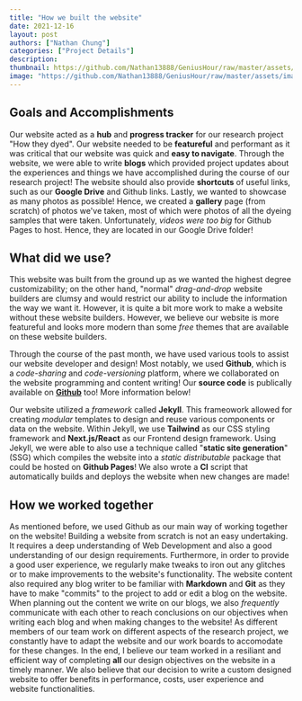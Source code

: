 ```yaml
---
title: "How we built the website"
date: 2021-12-16
layout: post
authors: ["Nathan Chung"]
categories: ["Project Details"]
description: 
thumbnail: https://github.com/Nathan13888/GeniusHour/raw/master/assets/images/vscode.png"
image: "https://github.com/Nathan13888/GeniusHour/raw/master/assets/images/vscode.png"
---
```


## Goals and Accomplishments

Our website acted as a **hub** and **progress tracker** for our research project "How they dyed". Our website needed to be **featureful** and performant as it was critical that our website was quick and **easy to navigate**. Through the website, we were able to write **blogs** which provided project updates about the experiences and things we have accomplished during the course of our research project! The website should also provide **shortcuts** of useful links, such as our **Google Drive** and Github links. Lastly, we wanted to showcase as many photos as possible! Hence, we created a **gallery** page (from scratch) of photos we've taken, most of which were photos of all the dyeing samples that were taken. Unfortunately, _videos were too big_ for Github Pages to host. Hence, they are located in our Google Drive folder!

## What did we use?

This website was built from the ground up as we wanted the highest degree customizability; on the other hand, "normal" *drag-and-drop* website builders are clumsy and would restrict our ability to include the information the way we want it. However, it is quite a bit more work to make a website without these website builders. However, we believe our website is more featureful and looks more modern than some *free* themes that are available on these website builders.

Through the course of the past month, we have used various tools to assist our website developer and design! Most notably, we used **Github**, which is a *code-sharing* and *code-versioning* platform, where we collaborated on the website programming and content writing! Our **source code** is publically available on [**Github**](https://github.com/Nathan13888/GeniusHour) too! More information below!

Our website utilized a *framework* called **Jekyll**. This frameowork allowed for creating *modular* templates to design and reuse various components or data on the website. Within Jekyll, we use **Tailwind** as our CSS styling framework and **Next.js/React** as our Frontend design framework. Using Jekyll, we were able to also use a technique called "**static site generation**" (SSG) which compiles the website into a *static distributable* package that could be hosted on **Github Pages**! We also wrote a **CI** script that automatically builds and deploys the website when new changes are made!

## How we worked together

As mentioned before, we used Github as our main way of working together on the website! Building a website from scratch is not an easy undertaking. It requires a deep understanding of Web Development and also a good understanding of our design requirements. Furthermore, in order to provide a good user experience, we regularly make tweaks to iron out any glitches or to make improvements to the website's functionality. The website content also required any blog writer to be familiar with **Markdown** and **Git** as they have to make "commits" to the project to add or edit a blog on the website. When planning out the content we write on our blogs, we also *frequently* communicate with each other to reach conclusions on our objectives when writing each blog and when making changes to the website! As different members of our team work on different aspects of the research project, we constantly have to adapt the website and our work boards to accomodate for these changes. In the end, I believe our team worked in a resiliant and efficient way of completing **all** our design objectives on the website in a timely manner. We also believe that our decision to write a custom designed website to offer benefits in performance, costs, user experience and website functionalities.
